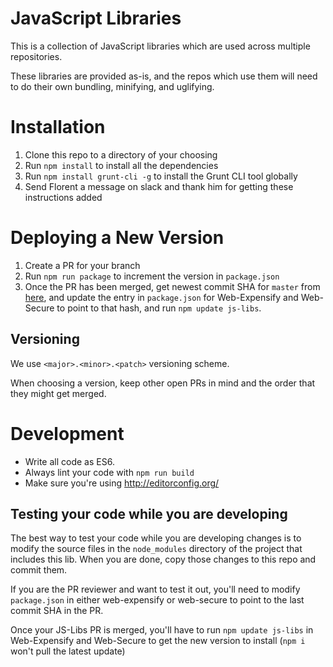 # JavaScript Libraries
This is a collection of JavaScript libraries which are used across multiple repositories.

These libraries are provided as-is, and the repos which use them will need to do their own bundling, minifying, and uglifying.

# Installation

1. Clone this repo to a directory of your choosing
2. Run `npm install` to install all the dependencies
3. Run `npm install grunt-cli -g` to install the Grunt CLI tool globally
4. Send Florent a message on slack and thank him for getting these instructions added

# Deploying a New Version

1. Create a PR for your branch
2. Run `npm run package` to increment the version in `package.json`
3. Once the PR has been merged, get newest commit SHA for `master` from [here](https://github.com/Expensify/JS-Libs/commits/master), and update the entry in `package.json` for Web-Expensify and Web-Secure to point to that hash, and run `npm update js-libs`.

## Versioning
We use `<major>.<minor>.<patch>` versioning scheme.

When choosing a version, keep other open PRs in mind and the order that they might get merged.

# Development
* Write all code as ES6.
* Always lint your code with `npm run build`
* Make sure you're using http://editorconfig.org/

## Testing your code while you are developing
The best way to test your code while you are developing changes is to modify the source files in the `node_modules` directory of the project that includes this lib. When you are done, copy those changes to this repo and commit them.

If you are the PR reviewer and want to test it out, you'll need to modify `package.json` in either web-expensify or web-secure to point to the last commit SHA in the PR.

Once your JS-Libs PR is merged, you'll have to run `npm update js-libs` in Web-Expensify and Web-Secure to get the new version to install (`npm i` won't pull the latest update)
